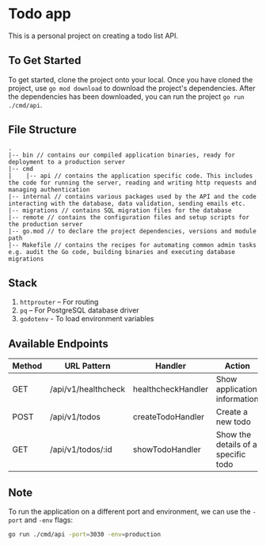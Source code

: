 # Todo app

This is a personal project on creating a todo list API.

## To Get Started

To get started, clone the project onto your local. Once you have cloned the project, use `go mod download` to download the project's dependencies. After the dependencies has been downloaded, you can run the project `go run ./cmd/api`.

## File Structure

```
.
|-- bin // contains our compiled application binaries, ready for deployment to a production server
|-- cmd
|    |-- api // contains the application specific code. This includes the code for running the server, reading and writing http requests and managing authentication
|-- internal // contains various packages used by the API and the code interacting with the database, data validation, sending emails etc.
|-- migrations // contains SQL migration files for the database
|-- remote // contains the configuration files and setup scripts for the production server
|-- go.mod // to declare the project dependencies, versions and module path
|-- Makefile // contains the recipes for automating common admin tasks e.g. audit the Go code, building binaries and executing database migrations
```

## Stack

1. `httprouter` – For routing
2. `pq` – For PostgreSQL database driver
3. `godotenv` - To load environment variables

## Available Endpoints

| Method | URL Pattern         | Handler            | Action                              |
| ------ | ------------------- | ------------------ | ----------------------------------- |
| GET    | /api/v1/healthcheck | healthcheckHandler | Show application information        |
| POST   | /api/v1/todos       | createTodoHandler  | Create a new todo                   |
| GET    | /api/v1/todos/:id   | showTodoHandler    | Show the details of a specific todo |

## Note

To run the application on a different port and environment, we can use the `-port` and `-env` flags:

```bash
go run ./cmd/api -port=3030 -env=production
```
